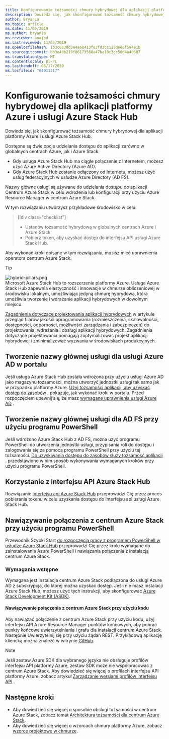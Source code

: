 ```yaml
---
title: Konfigurowanie tożsamości chmury hybrydowej dla aplikacji platformy Azure i usługi Azure Stack Hub
description: Dowiedz się, jak skonfigurować tożsamość chmury hybrydowej dla platformy Azure i aplikacji Azure Stack Hub.
author: BryanLa
ms.topic: article
ms.date: 11/05/2019
ms.author: bryanla
ms.reviewer: anajod
ms.lastreviewed: 11/05/2019
ms.openlocfilehash: 1b3c683dd3e4a68413f83fd3cc129d6e6f594e1b
ms.sourcegitcommit: bb3e40b210f86173568a47ba18c3cc50d4a40607
ms.translationtype: MT
ms.contentlocale: pl-PL
ms.lasthandoff: 06/17/2020
ms.locfileid: "84911317"
---
```

# <a name="configure-hybrid-cloud-identity-for-azure-and-azure-stack-hub-apps"></a>Konfigurowanie tożsamości chmury hybrydowej dla aplikacji platformy Azure i usługi Azure Stack Hub

Dowiedz się, jak skonfigurować tożsamość chmury hybrydowej dla aplikacji platformy Azure i usługi Azure Stack Hub.

Dostępne są dwie opcje udzielania dostępu do aplikacji zarówno w globalnych centrach Azure, jak i Azure Stack.

 * Gdy usługa Azure Stack Hub ma ciągłe połączenie z Internetem, możesz użyć Azure Active Directory (Azure AD).
 * Gdy Azure Stack Hub zostanie odłączony od Internetu, możesz użyć usług federacyjnych w usłudze Azure Directory (AD FS).

Nazwy główne usługi są używane do udzielania dostępu do aplikacji Centrum Azure Stack w celu wdrożenia lub konfiguracji przy użyciu Azure Resource Manager w centrum Azure Stack.

W tym rozwiązaniu utworzysz przykładowe środowisko w celu:

> [!div class="checklist"]
> - Ustanów tożsamość hybrydową w globalnych centrach Azure i Azure Stack
> - Pobierz token, aby uzyskać dostęp do interfejsu API usługi Azure Stack Hub.

Aby wykonać kroki opisane w tym rozwiązaniu, musisz mieć uprawnienia operatora centrum Azure Stack.

> [!Tip]  
> ![hybrid-pillars.png](./media/solution-deployment-guide-cross-cloud-scaling/hybrid-pillars.png)  
> Microsoft Azure Stack Hub to rozszerzenie platformy Azure. Usługa Azure Stack Hub zapewnia elastyczność i innowacje w chmurze obliczeniowej w środowisku lokalnym, umożliwiając jedyną chmurę hybrydową, która umożliwia tworzenie i wdrażanie aplikacji hybrydowych w dowolnym miejscu.  
> 
> [Zagadnienia dotyczące projektowania aplikacji hybrydowych](overview-app-design-considerations.md) w artykule przegląd filarów jakości oprogramowania (rozmieszczenia, skalowalności, dostępności, odporności, możliwości zarządzania i zabezpieczeń) do projektowania, wdrażania i obsługi aplikacji hybrydowych. Zagadnienia dotyczące projektowania pomagają zoptymalizować projekt aplikacji hybrydowej i zminimalizować wyzwania w środowiskach produkcyjnych.

## <a name="create-a-service-principal-for-azure-ad-in-the-portal"></a>Tworzenie nazwy głównej usługi dla usługi Azure AD w portalu

Jeśli usługa Azure Stack Hub została wdrożona przy użyciu usługi Azure AD jako magazynu tożsamości, można utworzyć jednostki usługi tak samo jak w przypadku platformy Azure. [Użyj tożsamości aplikacji, aby uzyskać dostęp do zasobów](/azure-stack/operator/azure-stack-create-service-principals.md#manage-an-azure-ad-app-identity) , pokazuje, jak wykonać kroki w portalu. Przed rozpoczęciem upewnij się, że masz [wymagane uprawnienia usługi Azure AD](/azure/azure-resource-manager/resource-group-create-service-principal-portal#required-permissions) .

## <a name="create-a-service-principal-for-ad-fs-using-powershell"></a>Tworzenie nazwy głównej usługi dla AD FS przy użyciu programu PowerShell

Jeśli wdrożono Azure Stack Hub z AD FS, można użyć programu PowerShell do utworzenia jednostki usługi, przypisania roli do dostępu i zalogowania się za pomocą programu PowerShell przy użyciu tej tożsamości. [Do uzyskiwania dostępu do zasobów służy tożsamość aplikacji](/azure-stack/operator/azure-stack-create-service-principals.md#manage-an-ad-fs-app-identity) . przedstawiono w nim sposób wykonywania wymaganych kroków przy użyciu programu PowerShell.

## <a name="using-the-azure-stack-hub-api"></a>Korzystanie z interfejsu API Azure Stack Hub

Rozwiązanie [interfejsu api Azure Stack Hub](/azure-stack/user/azure-stack-rest-api-use.md) przeprowadzi Cię przez proces pobierania tokenu w celu uzyskania dostępu do interfejsu api usługi Azure Stack Hub.

## <a name="connect-to-azure-stack-hub-using-powershell"></a>Nawiązywanie połączenia z centrum Azure Stack przy użyciu programu PowerShell

Przewodnik Szybki Start [do rozpoczęcia pracy z programem PowerShell w usłudze Azure Stack Hub](/azure-stack/operator/azure-stack-powershell-install.md) przeprowadzi Cię przez kroki wymagane do zainstalowania Azure PowerShell i nawiązania połączenia z instalacją centrum Azure Stack.

### <a name="prerequisites"></a>Wymagania wstępne

Wymagana jest instalacja centrum Azure Stack podłączona do usługi Azure AD z subskrypcją, do której można uzyskać dostęp. Jeśli nie masz instalacji Azure Stack Hub, możesz użyć tych instrukcji, aby skonfigurować [Azure Stack Development Kit (ASDK)](/azure-stack/asdk/asdk-install.md).

#### <a name="connect-to-azure-stack-hub-using-code"></a>Nawiązywanie połączenia z centrum Azure Stack przy użyciu kodu

Aby nawiązać połączenie z centrum Azure Stack przy użyciu kodu, użyj interfejsu API Azure Resource Manager punktów końcowych, aby pobrać punkty końcowe uwierzytelniania i grafu dla instalacji centrum Azure Stack. Następnie Uwierzytelnij się przy użyciu żądań REST. Przykładową aplikację kliencką można znaleźć w witrynie [GitHub](https://github.com/shriramnat/HybridARMApplication).

>[!Note]
>Jeśli zestaw Azure SDK dla wybranego języka nie obsługuje profilów interfejsu API platformy Azure, zestaw SDK może nie współpracować z centrum Azure Stack. Aby dowiedzieć się więcej o profilach interfejsu API platformy Azure, zobacz artykuł [Zarządzanie wersjami profilów interfejsu API](/azure-stack/user/azure-stack-version-profiles.md) .

## <a name="next-steps"></a>Następne kroki

- Aby dowiedzieć się więcej o sposobie obsługi tożsamości w centrum Azure Stack, zobacz temat [Architektura tożsamości dla centrum Azure Stack](/azure-stack/operator/azure-stack-identity-architecture.md).
- Aby dowiedzieć się więcej o wzorcach chmury platformy Azure, zobacz [wzorce projektowe w chmurze](https://docs.microsoft.com/azure/architecture/patterns).
